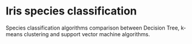 # Iris species classification

Species classification algorithms comparison between Decision Tree, k-means clustering and support vector machine algorithms.

